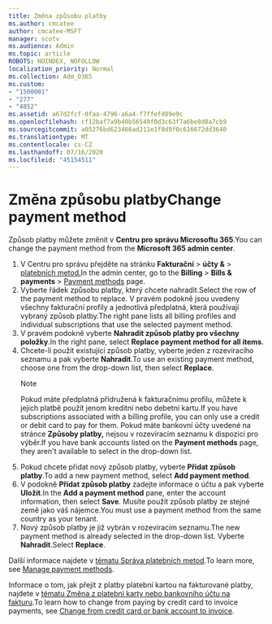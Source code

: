 ```yaml
---
title: Změna způsobu platby
ms.author: cmcatee
author: cmcatee-MSFT
manager: scotv
ms.audience: Admin
ms.topic: article
ROBOTS: NOINDEX, NOFOLLOW
localization_priority: Normal
ms.collection: Adm_O365
ms.custom:
- "1500001"
- "277"
- "4852"
ms.assetid: a67d2fcf-0faa-4796-a6a4-f7ffefd89e9c
ms.openlocfilehash: cf12baf7a9b40b56549f0d3c63f7a6be8d8a7cb9
ms.sourcegitcommit: a05276bd623466ad211e1f8d9f0c616672dd3640
ms.translationtype: MT
ms.contentlocale: cs-CZ
ms.lasthandoff: 07/16/2020
ms.locfileid: "45154511"
---
```

# <a name="change-payment-method"></a><span data-ttu-id="7c7c6-102">Změna způsobu platby</span><span class="sxs-lookup"><span data-stu-id="7c7c6-102">Change payment method</span></span>

<span data-ttu-id="7c7c6-103">Způsob platby můžete změnit v **Centru pro správu Microsoftu 365**.</span><span class="sxs-lookup"><span data-stu-id="7c7c6-103">You can change the payment method from the **Microsoft 365 admin center**.</span></span>
  
1. <span data-ttu-id="7c7c6-104">V Centru pro správu přejděte na stránku **Fakturační**  >  **účty &**  >  [platebních metod.](https://go.microsoft.com/fwlink/p/?linkid=2018806)</span><span class="sxs-lookup"><span data-stu-id="7c7c6-104">In the admin center, go to the **Billing** > **Bills & payments** > [Payment methods](https://go.microsoft.com/fwlink/p/?linkid=2018806) page.</span></span>
2. <span data-ttu-id="7c7c6-105">Vyberte řádek způsobu platby, který chcete nahradit.</span><span class="sxs-lookup"><span data-stu-id="7c7c6-105">Select the row of the payment method to replace.</span></span> <span data-ttu-id="7c7c6-106">V pravém podokně jsou uvedeny všechny fakturační profily a jednotlivá předplatná, která používají vybraný způsob platby.</span><span class="sxs-lookup"><span data-stu-id="7c7c6-106">The right pane lists all billing profiles and individual subscriptions that use the selected payment method.</span></span>
3. <span data-ttu-id="7c7c6-107">V pravém podokně vyberte **Nahradit způsob platby pro všechny položky**.</span><span class="sxs-lookup"><span data-stu-id="7c7c6-107">In the right pane, select **Replace payment method for all items**.</span></span>
4. <span data-ttu-id="7c7c6-108">Chcete-li použít existující způsob platby, vyberte jeden z rozevíracího seznamu a pak vyberte **Nahradit**.</span><span class="sxs-lookup"><span data-stu-id="7c7c6-108">To use an existing payment method, choose one from the drop-down list, then select **Replace**.</span></span>
    > [!NOTE]
    > <span data-ttu-id="7c7c6-109">Pokud máte předplatná přidružená k fakturačnímu profilu, můžete k jejich platbě použít jenom kreditní nebo debetní kartu.</span><span class="sxs-lookup"><span data-stu-id="7c7c6-109">If you have subscriptions associated with a billing profile, you can only use a credit or debit card to pay for them.</span></span> <span data-ttu-id="7c7c6-110">Pokud máte bankovní účty uvedené na stránce **Způsoby platby,** nejsou v rozevíracím seznamu k dispozici pro výběr.</span><span class="sxs-lookup"><span data-stu-id="7c7c6-110">If you have bank accounts listed on the **Payment methods** page, they aren't available to select in the drop-down list.</span></span>
5. <span data-ttu-id="7c7c6-111">Pokud chcete přidat nový způsob platby, vyberte **Přidat způsob platby**.</span><span class="sxs-lookup"><span data-stu-id="7c7c6-111">To add a new payment method, select **Add payment method**.</span></span>
6. <span data-ttu-id="7c7c6-112">V podokně **Přidat způsob platby** zadejte informace o účtu a pak vyberte **Uložit**.</span><span class="sxs-lookup"><span data-stu-id="7c7c6-112">In the **Add a payment method** pane, enter the account information, then select **Save**.</span></span> <span data-ttu-id="7c7c6-113">Musíte použít způsob platby ze stejné země jako váš nájemce.</span><span class="sxs-lookup"><span data-stu-id="7c7c6-113">You must use a payment method from the same country as your tenant.</span></span>
7. <span data-ttu-id="7c7c6-114">Nový způsob platby je již vybrán v rozevíracím seznamu.</span><span class="sxs-lookup"><span data-stu-id="7c7c6-114">The new payment method is already selected in the drop-down list.</span></span> <span data-ttu-id="7c7c6-115">Vyberte **Nahradit**.</span><span class="sxs-lookup"><span data-stu-id="7c7c6-115">Select **Replace**.</span></span>

<span data-ttu-id="7c7c6-116">Další informace najdete v [tématu Správa platebních metod](https://docs.microsoft.com/microsoft-365/commerce/billing-and-payments/manage-payment-methods).</span><span class="sxs-lookup"><span data-stu-id="7c7c6-116">To learn more, see [Manage payment methods](https://docs.microsoft.com/microsoft-365/commerce/billing-and-payments/manage-payment-methods).</span></span>

<span data-ttu-id="7c7c6-117">Informace o tom, jak přejít z platby platební kartou na fakturované platby, najdete v [tématu Změna z platební karty nebo bankovního účtu na fakturu](https://docs.microsoft.com/microsoft-365/commerce/billing-and-payments/change-payment-method#change-from-credit-card-or-bank-account-to-invoice).</span><span class="sxs-lookup"><span data-stu-id="7c7c6-117">To learn how to change from paying by credit card to invoice payments, see [Change from credit card or bank account to invoice](https://docs.microsoft.com/microsoft-365/commerce/billing-and-payments/change-payment-method#change-from-credit-card-or-bank-account-to-invoice).</span></span>